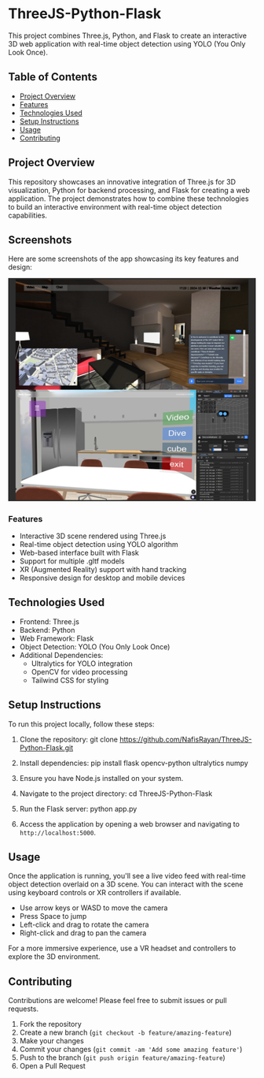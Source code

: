 # ThreeJS-Python-Flask

This project combines Three.js, Python, and Flask to create an interactive 3D web application with real-time object detection using YOLO (You Only Look Once).

## Table of Contents

- [Project Overview](#project-overview)
- [Features](#features)
- [Technologies Used](#technologies-used)
- [Setup Instructions](#setup-instructions)
- [Usage](#usage)
- [Contributing](#contributing)

## Project Overview

This repository showcases an innovative integration of Three.js for 3D visualization, Python for backend processing, and Flask for creating a web application. The project demonstrates how to combine these technologies to build an interactive environment with real-time object detection capabilities.

## Screenshots  

Here are some screenshots of the app showcasing its key features and design:  

<img src="threejsDemo.png" alt="Home Screen" width="1000" />  

### Features

- Interactive 3D scene rendered using Three.js
- Real-time object detection using YOLO algorithm
- Web-based interface built with Flask
- Support for multiple .gltf models
- XR (Augmented Reality) support with hand tracking
- Responsive design for desktop and mobile devices

## Technologies Used

- Frontend: Three.js
- Backend: Python
- Web Framework: Flask
- Object Detection: YOLO (You Only Look Once)
- Additional Dependencies:
  - Ultralytics for YOLO integration
  - OpenCV for video processing
  - Tailwind CSS for styling

## Setup Instructions

To run this project locally, follow these steps:

1. Clone the repository:
git clone https://github.com/NafisRayan/ThreeJS-Python-Flask.git


2. Install dependencies:
pip install flask opencv-python ultralytics numpy

3. Ensure you have Node.js installed on your system.

4. Navigate to the project directory:
cd ThreeJS-Python-Flask

5. Run the Flask server:
python app.py

6. Access the application by opening a web browser and navigating to `http://localhost:5000`.

## Usage

Once the application is running, you'll see a live video feed with real-time object detection overlaid on a 3D scene. You can interact with the scene using keyboard controls or XR controllers if available.

- Use arrow keys or WASD to move the camera
- Press Space to jump
- Left-click and drag to rotate the camera
- Right-click and drag to pan the camera

For a more immersive experience, use a VR headset and controllers to explore the 3D environment.

## Contributing

Contributions are welcome! Please feel free to submit issues or pull requests.

1. Fork the repository
2. Create a new branch (`git checkout -b feature/amazing-feature`)
3. Make your changes
4. Commit your changes (`git commit -am 'Add some amazing feature'`)
5. Push to the branch (`git push origin feature/amazing-feature`)
6. Open a Pull Request
